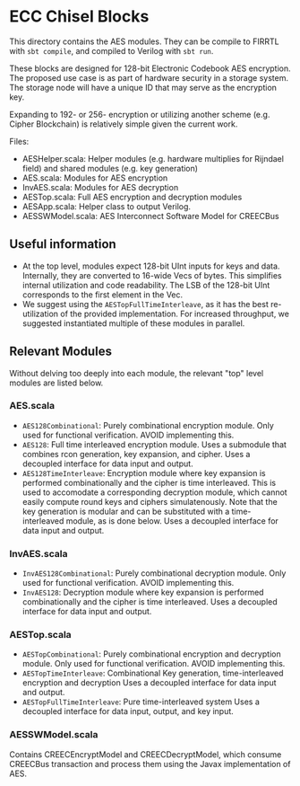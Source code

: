 # ECC Chisel Blocks

This directory contains the AES modules. They can be compile to FIRRTL with `sbt compile`, and compiled to Verilog with
`sbt run`.

These blocks are designed for 128-bit Electronic Codebook AES encryption. The proposed use case is
as part of hardware security in a storage system. The storage node will have a unique ID that may serve as
the encryption key.

Expanding to 192- or 256- encryption or utilizing another scheme (e.g. Cipher Blockchain) is relatively simple
given the current work.

Files:
- AESHelper.scala: Helper modules (e.g. hardware multiplies for Rijndael field) and shared modules (e.g. key generation)
- AES.scala: Modules for AES encryption
- InvAES.scala: Modules for AES decryption
- AESTop.scala: Full AES encryption and decryption modules
- AESApp.scala: Helper class to output Verilog.
- AESSWModel.scala: AES Interconnect Software Model for CREECBus


## Useful information
- At the top level, modules expect 128-bit UInt inputs for keys and data. Internally, they are
converted to 16-wide Vecs of bytes. This simplifies internal utilization and code readability. The LSB
of the 128-bit UInt corresponds to the first element in the Vec.
- We suggest using the `AESTopFullTimeInterleave`, as it has the best re-utilization of the provided implementation.
For increased throughput, we suggested instantiated multiple of these modules in parallel.


## Relevant Modules
Without delving too deeply into each module, the relevant "top" level modules are listed below.

### AES.scala
- `AES128Combinational`: Purely combinational encryption module. Only used for functional verification. AVOID implementing this.
- `AES128`: Full time interleaved encryption module. Uses a submodule that combines rcon generation, key expansion, and cipher.
            Uses a decoupled interface for data input and output.
- `AES128TimeInterleave`: Encryption module where key expansion is performed combinationally and the cipher is time interleaved. This is used to
                accomodate a corresponding decryption module, which cannot easily compute round keys and ciphers simulatenously. Note that the
                key generation is modular and can be substituted with a time-interleaved module, as is done below.
                Uses a decoupled interface for data input and output.

### InvAES.scala
- `InvAES128Combinational`: Purely combinational decryption module. Only used for functional verification. AVOID implementing this.
- `InvAES128`: Decryption module where key expansion is performed combinationally and the cipher is time interleaved.
        Uses a decoupled interface for data input and output.

### AESTop.scala
- `AESTopCombinational`: Purely combinational encryption and decryption module.
        Only used for functional verification. AVOID implementing this.
- `AESTopTimeInterleave`: Combinational Key generation, time-interleaved encryption and decryption
        Uses a decoupled interface for data input and output.
- `AESTopFullTimeInterleave`: Pure time-interleaved system
        Uses a decoupled interface for data input, output, and key input.


### AESSWModel.scala
Contains CREECEncryptModel and CREECDecryptModel, which consume CREECBus transaction and process them
using the Javax implementation of AES.
